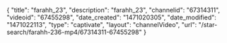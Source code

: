 {
    "title": "farahh_23",
    "description": "farahh_23",
    "channelid": "67314311",
    "videoid": "67455298",
    "date_created": "1471020305",
    "date_modified": "1471022113",
    "type": "captivate",
    "layout": "channelVideo",
    "url": "\/star-search\/farahh-236-mp4\/67314311-67455298"
}